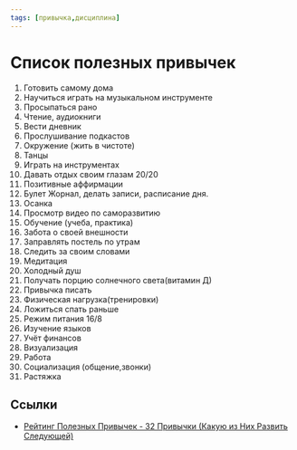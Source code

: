 ```yaml
---
tags: [привычка,дисциплина]
---
```

# Список полезных привычек

1. Готовить самому дома
2. Научиться играть на музыкальном инструменте
3. Просыпаться рано
4. Чтение, аудиокниги
5. Вести дневник
6. Прослушивание подкастов
7. Окружение (жить в чистоте)
8. Танцы
9. Играть на инструментах
10. Давать отдых своим глазам 20/20
11. Позитивные аффирмации
12. Булет Жорнал, делать записи, расписание дня.
13. Осанка
14. Просмотр видео по саморазвитию
15. Обучение (учеба, практика)
16. Забота о своей внешности
17. Заправлять постель по утрам
18. Следить за своим словами
19. Медитация
20. Холодный душ
21. Получать порцию солнечного света(витамин Д)
22. Привычка писать
23. Физическая нагрузка(тренировки)
24. Ложиться спать раньше
25. Режим питания 16/8
26. Изучение языков
27. Учёт финансов
28. Визуализация
29. Работа
30. Социализация (общение,звонки)
31. Растяжка

## Ссылки

* [Рейтинг Полезных Привычек - 32 Привычки (Какую из Них Развить Следующей)](https://youtu.be/HhFQDfMsdMw)
